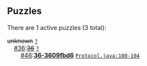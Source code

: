 ## Puzzles

There are 1 active puzzles (3 total):


<del>unknown</del> [`?`](../master/?)<br/>
&nbsp;&nbsp;&nbsp;&nbsp;[#36](https://github.com/jcabi/jcabi-email/issues/36):[<del>36</del>](https://github.com/jcabi/jcabi-email/issues/36) [`?`](../master/?)<br/>
&nbsp;&nbsp;&nbsp;&nbsp;&nbsp;&nbsp;&nbsp;&nbsp;[#46](https://github.com/jcabi/jcabi-email/issues/46):[**36-3609fbd6**](https://github.com/jcabi/jcabi-email/issues/46) [`Protocol.java:100-104`](../master/src/main/java/com/jcabi/email/Protocol.java#L100-L104)<br/>
